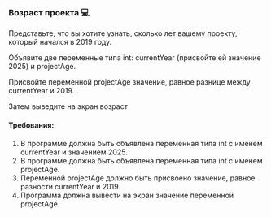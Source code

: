 
### Возраст проекта 💻

Представьте, что вы хотите узнать, сколько лет вашему проекту, который начался в 2019 году.

Объявите две переменные типа int: currentYear (присвойте ей значение 2025) и projectAge.

Присвойте переменной projectAge значение, равное разнице между currentYear и 2019.

Затем выведите на экран возраст

#### Требования:
1. В программе должна быть объявлена переменная типа int с именем currentYear и значением 2025. 
2. В программе должна быть объявлена переменная типа int с именем projectAge. 
3. Переменной projectAge должно быть присвоено значение, равное разности currentYear и 2019. 
4. Программа должна вывести на экран значение переменной projectAge.